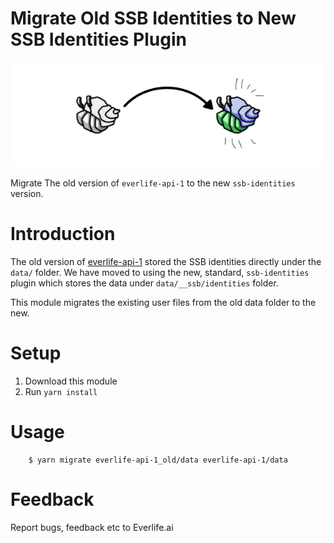 # Migrate Old SSB Identities to New SSB Identities Plugin

![ssb-identities-migrate.png](ssb-identities-migrate.png)

Migrate The old version of `everlife-api-1` to the new `ssb-identities`
version.

# Introduction
The old version of
[everlife-api-1](https://github.com/everlifeai/everlife-api-1)
stored the SSB identities directly under the `data/` folder. We have
moved to using the new, standard, `ssb-identities` plugin which stores
the data under `data/__ssb/identities` folder.

This module migrates the existing user files from the old data folder to
the new.

# Setup

1. Download this module
2. Run `yarn install`

# Usage

        $ yarn migrate everlife-api-1_old/data everlife-api-1/data


# Feedback

Report bugs, feedback etc to Everlife.ai
